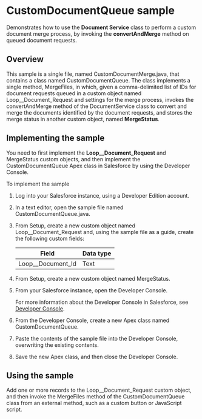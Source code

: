 CustomDocumentQueue sample
==========================

Demonstrates how to use the **Document Service** class to perform a custom document merge process, by invoking the **convertAndMerge** method on queued document requests.

Overview
--------

This sample is a single file, named CustomDocumentMerge.java, that contains a class named CustomDocumentQueue. The class implements a single method, MergeFiles, in which, given a comma-delimited list of IDs for document requests queued in a custom object named Loop\_\_Document\_Request and settings for the merge process, invokes the convertAndMerge method of the DocumentService class to convert and merge the documents identified by the document requests, and stores the merge status in another custom object, named **MergeStatus**.

Implementing the sample
-----------------------

You need to first implement the **Loop\_\_Document\_Request** and MergeStatus custom objects, and then implement the CustomDocumentQueue Apex class in Salesforce by using the Developer Console.

To implement the sample

1. Log into your Salesforce instance, using a Developer Edition account.

1. In a text editor, open the sample file named CustomDocumentQueue.java.

1. From Setup, create a new custom object named Loop\_\_Document\_Request and, using the sample file as a guide, create the following custom fields:

    Field | Data type
    --- | ---
    Loop\_\_Document\_Id | Text

1. From Setup, create a new custom object named MergeStatus.

1. From your Salesforce instance, open the Developer Console.

    For more information about the Developer Console in Salesforce, see [Developer Console](https://developer.salesforce.com/page/Developer_Console).

1. From the Developer Console, create a new Apex class named CustomDocumentQueue.

1. Paste the contents of the sample file into the Developer Console, overwriting the existing contents.

1. Save the new Apex class, and then close the Developer Console.

Using the sample
----------------

Add one or more records to the Loop\_\_Document\_Request custom object, and then invoke the MergeFiles method of the CustomDocumentQueue class from an external method, such as a custom button or JavaScript script.